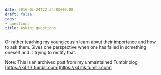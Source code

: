 ```yaml
---
date: 2016-03-24T22:34:00+00:00
draft: false
tags:
- questions
title: Asking questions
---
```


<p>Or rather teaching my young cousin learn about their importance and how to ask them. Gives one perspective when one has failed in something oneself and is trying to rectify that.</p>

Note: This is an archived post from my unmaintained Tumblr blog [https://k4rtik.tumblr.com](https://k4rtik.tumblr.com)

